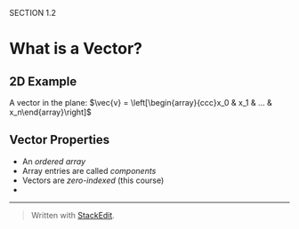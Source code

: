 SECTION 1.2
# What is a Vector?

## 2D Example

A vector in the plane:
$\vec{v} = \left[\begin{array}{ccc}x_0 & x_1 & ... & x_n\end{array}\right]$


## Vector Properties
* An *ordered array*
* Array entries are called *components*
* Vectors are *zero-indexed* (this course)
* 




---
> Written with [StackEdit](https://stackedit.io/).
<!--stackedit_data:
eyJoaXN0b3J5IjpbMTc3MzEzMDM4OF19
-->